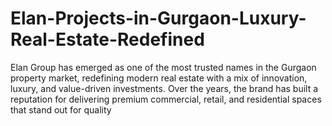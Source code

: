 # Elan-Projects-in-Gurgaon-Luxury-Real-Estate-Redefined
Elan Group has emerged as one of the most trusted names in the Gurgaon property market, redefining modern real estate with a mix of innovation, luxury, and value-driven investments. Over the years, the brand has built a reputation for delivering premium commercial, retail, and residential spaces that stand out for quality
